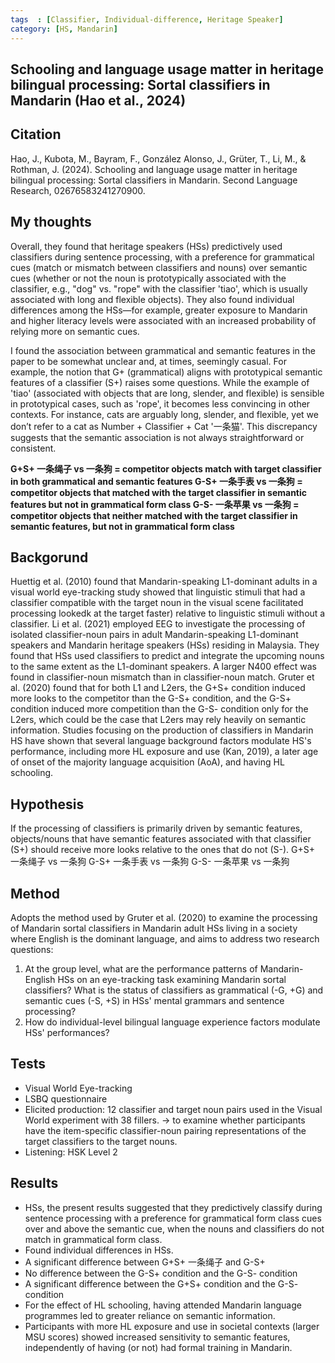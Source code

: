 ```yaml
---
tags  : [Classifier, Individual-difference, Heritage Speaker]
category: [HS, Mandarin]
---
```

## Schooling and language usage matter in heritage bilingual processing: Sortal classifiers in Mandarin (Hao et al., 2024)

## Citation 
Hao, J., Kubota, M., Bayram, F., González Alonso, J., Grüter, T., Li, M., & Rothman, J. (2024). Schooling and language usage matter in heritage bilingual processing: Sortal classifiers in Mandarin. Second Language Research, 02676583241270900.

## My thoughts
Overall, they found that heritage speakers (HSs) predictively used classifiers during sentence processing, with a preference for grammatical cues (match or mismatch between classifiers and nouns) over semantic cues (whether or not the noun is prototypically associated with the classifier, e.g., "dog" vs. "rope" with the classifier 'tiao', which is usually associated with long and flexible objects). They also found individual differences among the HSs—for example, greater exposure to Mandarin and higher literacy levels were associated with an increased probability of relying more on semantic cues.

I found the association between grammatical and semantic features in the paper to be somewhat unclear and, at times, seemingly casual. For example, the notion that G+ (grammatical) aligns with prototypical semantic features of a classifier (S+) raises some questions. While the example of 'tiao' (associated with objects that are long, slender, and flexible) is sensible in prototypical cases, such as 'rope', it becomes less convincing in other contexts. For instance, cats are arguably long, slender, and flexible, yet we don’t refer to a cat as Number + Classifier + Cat '一条猫'. This discrepancy suggests that the semantic association is not always straightforward or consistent.

**G+S+ 一条绳子 vs 一条狗 = competitor objects match with target classifier in both grammatical and semantic features
G-S+ 一条手表 vs 一条狗 = competitor objects that matched with the target classifier in semantic features but not in grammatical form class
G-S- 一条苹果 vs 一条狗 = competitor objects that neither matched with the target classifier in semantic features, but not in grammatical form class**

## Backgorund 
Huettig et al. (2010) found that Mandarin-speaking L1-dominant adults in a visual world eye-tracking study showed that linguistic stimuli that had a classifier compatible with the target noun in the visual scene facilitated processing lookedk at the target faster) relative to linguistic stimuli without a classifier. 
Li et al. (2021) employed EEG to investigate the processing of isolated classifier-noun pairs in adult Mandarin-speaking L1-dominant speakers and Mandarin heritage speakers (HSs) residing in Malaysia. They found that HSs used classifiers to predict and integrate the upcoming nouns to the same extent as the L1-dominant speakers. A larger N400 effect was found in classifier-noun mismatch than in classifier-noun match.
Gruter et al. (2020) found that for both L1 and L2ers, the G+S+ condition induced more looks to the competitor than the G-S+ condition, and the G-S+ condition induced more competition than the G-S- condition only for the L2ers, which could be the case that L2ers may rely heavily on semantic information.
Studies focusing on the production of classifiers in Mandarin HS have shown that several language background factors modulate HS's performance, including more HL exposure and use (Kan, 2019), a later age of onset of the majority language acquisition (AoA), and having HL schooling. 

## Hypothesis 
If the processing of classifiers is primarily driven by semantic features, objects/nouns that have semantic features associated with that classifier (S+) should receive more looks relative to the ones that do not (S-).
G+S+ 一条绳子 vs 一条狗
G-S+ 一条手表 vs 一条狗
G-S- 一条苹果 vs 一条狗

## Method
Adopts the method used by Gruter et al. (2020) to examine the processing of Mandarin sortal classifiers in Mandarin adult HSs living in a society where English is the dominant language, and aims to address two research questions: 
1. At the group level, what are the performance patterns of Mandarin-English HSs on an eye-tracking task examining Mandarin sortal classifiers? What is the status of classifiers as grammatical (-G, +G) and semantic cues (-S, +S) in HSs' mental grammars and sentence processing?
2. How do individual-level bilingual language experience factors modulate HSs' performances?

## Tests 
- Visual World Eye-tracking
- LSBQ questionnaire
- Elicited production: 12 classifier and target noun pairs used in the Visual World experiment with 38 fillers. -> to examine whether participants have the item-specific classifier-noun pairing representations of the target classifiers to the target nouns. 
- Listening: HSK Level 2

## Results
- HSs, the present results suggested that they predictively classify during sentence processing with a preference for grammatical form class cues over and above the semantic cue, when the nouns and classifiers do not match in grammatical form class.
- Found individual differences in HSs. 
- A significant difference between G+S+ 一条绳子 and G-S+
- No difference between the G-S+ condition and the G-S- condition
- A significant difference between the G+S+ condition and the G-S- condition
- For the effect of HL schooling, having attended Mandarin language programmes led to greater reliance on semantic information.
- Participants with more HL exposure and use in societal contexts (larger MSU scores) showed increased sensitivity to semantic features, independently of having (or not) had formal training in Mandarin.
